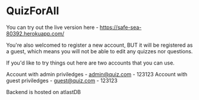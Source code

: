 # QuizForAll

You can try out the live version here - https://safe-sea-80392.herokuapp.com/

You're also welcomed to register a new account, BUT it will be registered as a guest, which means you will not be able to edit any quizzes nor questions.

If you'd like to try things out here are two accounts that you can use.

Account with admin priviledges - admin@quiz.com - 123123
Account with guest priviledges - guest@quiz.com - 123123

Backend is hosted on atlastDB
